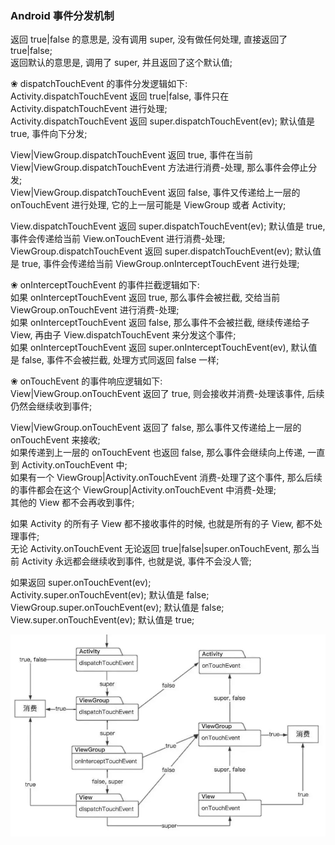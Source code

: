 ### Android 事件分发机制  
返回 true|false 的意思是, 没有调用 super, 没有做任何处理, 直接返回了 true|false;  
返回默认的意思是, 调用了 super, 并且返回了这个默认值;  

❀ dispatchTouchEvent 的事件分发逻辑如下:  
Activity.dispatchTouchEvent 返回 true|false, 事件只在 Activity.dispatchTouchEvent 进行处理;  
Activity.dispatchTouchEvent 返回 super.dispatchTouchEvent(ev); 默认值是 true, 事件向下分发;  

View|ViewGroup.dispatchTouchEvent 返回 true, 事件在当前 View|ViewGroup.dispatchTouchEvent 方法进行消费-处理, 那么事件会停止分发;  
View|ViewGroup.dispatchTouchEvent 返回 false, 事件又传递给上一层的 onTouchEvent 进行处理, 它的上一层可能是 ViewGroup 或者 Activity;  

View.dispatchTouchEvent 返回 super.dispatchTouchEvent(ev); 默认值是 true, 事件会传递给当前 View.onTouchEvent 进行消费-处理;  
ViewGroup.dispatchTouchEvent 返回 super.dispatchTouchEvent(ev); 默认值是 true, 事件会传递给当前 ViewGroup.onInterceptTouchEvent 进行处理;  

❀ onInterceptTouchEvent 的事件拦截逻辑如下:  
如果 onInterceptTouchEvent 返回 true, 那么事件会被拦截, 交给当前 ViewGroup.onTouchEvent 进行消费-处理;  
如果 onInterceptTouchEvent 返回 false, 那么事件不会被拦截, 继续传递给子 View, 再由子 View.dispatchTouchEvent 来分发这个事件;  
如果 onInterceptTouchEvent 返回 super.onInterceptTouchEvent(ev), 默认值是 false, 事件不会被拦截, 处理方式同返回 false 一样;  

❀ onTouchEvent 的事件响应逻辑如下:  
View|ViewGroup.onTouchEvent 返回了 true, 则会接收并消费-处理该事件, 后续仍然会继续收到事件;  

View|ViewGroup.onTouchEvent 返回了 false, 那么事件又传递给上一层的 onTouchEvent 来接收;  
如果传递到上一层的 onTouchEvent 也返回 false, 那么事件会继续向上传递, 一直到 Activity.onTouchEvent 中;  
如果有一个 ViewGroup|Activity.onTouchEvent 消费-处理了这个事件, 那么后续的事件都会在这个 ViewGroup|Activity.onTouchEvent 中消费-处理;  
其他的 View 都不会再收到事件;  


如果 Activity 的所有子 View 都不接收事件的时候, 也就是所有的子 View, 都不处理事件;  
无论 Activity.onTouchEvent 无论返回 true|false|super.onTouchEvent, 那么当前 Activity 永远都会继续收到事件, 也就是说, 事件不会没人管;  

如果返回 super.onTouchEvent(ev);  
Activity.super.onTouchEvent(ev); 默认值是 false;  
ViewGroup.super.onTouchEvent(ev); 默认值是 false;  
View.super.onTouchEvent(ev); 默认值是 true;  

![流程图](../ImageFiles/touch_001.png)  
